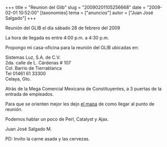 +++
title = "Reunion del Glib"
slug = "20090201105256668"
date = "2009-02-01 10:52:00"
[taxonomies]
tema = ["anuncios"]
autor = ["Juan José Salgado"]
+++

Reunión del GLIB el día sábado 28 de febrero del 2009  
  
La hora de llegada es entre 4:00 p.m. a 4:30 p.m.  
  
Propongo mi casa-oficina para la reunión del GLIB ubicadas en:  
  
Sistemas Luz, S.A. de C.V.  
2da. calle de L. Cárdenas \# 107  
Col. Barrio de Tierrablanca  
Tel 01461 61 33300  
Celaya, Gto.  
  
Atrás de la Mega Comercial Mexicana de Constituyentes, a 3 puertas de la
entrada de empleados.  
  
Para que se orienten mejor les dejo [el
mapa](http://jacob.ad-sistemas.com/gallery/glib/plano2glib280209.jpg) de
como llegar al punto de reunión.  
  
Podemos hablar un poco de Perl, Catalyst y Ajax.  
  
Juan José Salgado M.  
  
PD: Invito la carne asada y las cervezas.  
  

